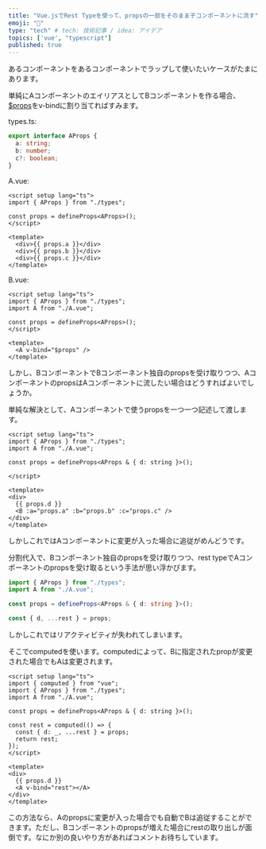 ```yaml
---
title: "Vue.jsでRest Typeを使って、propsの一部をそのまま子コンポーネントに流す"
emoji: "💬"
type: "tech" # tech: 技術記事 / idea: アイデア
topics: ['vue', "typescript"]
published: true
---
```


あるコンポーネントをあるコンポーネントでラップして使いたいケースがたまにあります。

単純にAコンポーネントのエイリアスとしてBコンポーネントを作る場合、[$props](https://ja.vuejs.org/api/component-instance.html#props)をv-bindに割り当てればすみます。

types.ts:
```ts
export interface AProps {
  a: string;
  b: number;
  c?: boolean;
}
```

A.vue:
```vue
<script setup lang="ts">
import { AProps } from "./types";

const props = defineProps<AProps>();
</script>

<template>
  <div>{{ props.a }}</div>
  <div>{{ props.b }}</div>
  <div>{{ props.c }}</div>
</template>
```

B.vue:
```vue
<script setup lang="ts">
import { AProps } from "./types";
import A from "./A.vue";

const props = defineProps<AProps>();
</script>

<template>
  <A v-bind="$props" />
</template>
```

しかし、BコンポーネントでBコンポーネント独自のpropsを受け取りつつ、AコンポーネントのpropsはAコンポーネントに流したい場合はどうすればよいでしょうか。

単純な解決として、Aコンポーネントで使うpropsを一つ一つ記述して渡します。

```vue
<script setup lang="ts">
import { AProps } from "./types";
import A from "./A.vue";

const props = defineProps<AProps & { d: string }>();

</script>

<template>
<div>
  {{ props.d }}
  <B :a="props.a" :b="props.b" :c="props.c" />
</div>
</template>
```
しかしこれではAコンポーネントに変更が入った場合に追従がめんどうです。

分割代入で、Bコンポーネント独自のpropsを受け取りつつ、rest typeでAコンポーネントのpropsを受け取るという手法が思い浮かびます。

```ts
import { AProps } from "./types";
import A from "./A.vue";

const props = defineProps<AProps & { d: string }>();

const { d, ...rest } = props;
```
しかしこれではリアクティビティが失われてしまいます。

そこでcomputedを使います。computedによって、Bに指定されたpropが変更された場合でもAは変更されます。

```vue
<script setup lang="ts">
import { computed } from "vue";
import { AProps } from "./types";
import A from "./A.vue";

const props = defineProps<AProps & { d: string }>();

const rest = computed(() => {
  const { d: _, ...rest } = props;
  return rest;
});
</script>

<template>
<div>
  {{ props.d }}
  <A v-bind="rest"></A>
</div>
</template>
```

この方法なら、Aのpropsに変更が入った場合でも自動でBは追従することができます。ただし、Bコンポーネントのpropsが増えた場合にrestの取り出しが面倒です。なにか別の良いやり方があればコメントお待ちしています。
